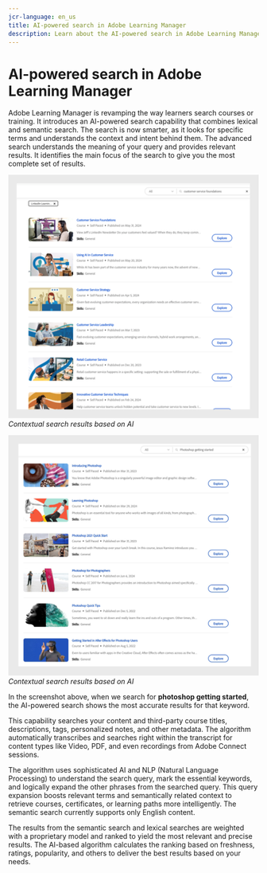 ```yaml
---
jcr-language: en_us
title: AI-powered search in Adobe Learning Manager
description: Learn about the AI-powered search in Adobe Learning Manager
---
```

# AI-powered search in Adobe Learning Manager 

Adobe Learning Manager is revamping the way learners search courses or training. It introduces an AI-powered search capability that combines lexical and semantic search. The search is now smarter, as it looks for specific terms and understands the context and intent behind them. The advanced search understands the meaning of your query and provides relevant results. It identifies the main focus of the search to give you the most complete set of results.

![](assets/search-1.png) 
_Contextual search results based on AI_

![](assets/search-2.png)
_Contextual search results based on AI_

In the screenshot above, when we search for **photoshop getting started**, the AI-powered search shows the most accurate results for that keyword.

This capability searches your content and third-party course titles, descriptions, tags, personalized notes, and other metadata. The algorithm automatically transcribes and searches right within the transcript for content types like Video, PDF, and even recordings from Adobe Connect sessions. 

The algorithm uses sophisticated AI and NLP (Natural Language Processing) to understand the search query, mark the essential keywords, and logically expand the other phrases from the searched query. This query expansion boosts relevant terms and semantically related context to retrieve courses, certificates, or learning paths more intelligently. The semantic search currently supports only English content.   

The results from the semantic search and lexical searches are weighted with a proprietary model and ranked to yield the most relevant and precise results. The AI-based algorithm calculates the ranking based on freshness, ratings, popularity, and others to deliver the best results based on your needs. 
